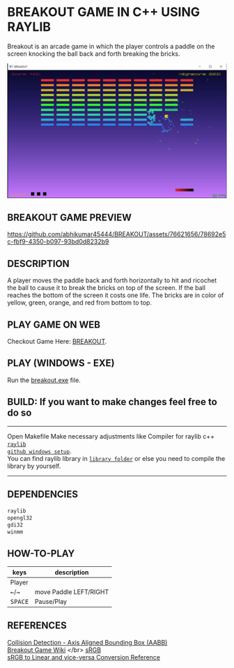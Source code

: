# BREAKOUT GAME IN C++ USING RAYLIB

 Breakout is an arcade game in which the player controls a paddle on the screen knocking the ball back and forth breaking the bricks.
 
 ![thumbnail](./Breakout.png)

## BREAKOUT GAME PREVIEW
https://github.com/abhikumar45444/BREAKOUT/assets/76621656/78692e5c-fbf9-4350-b097-93bd0d8232b9

## DESCRIPTION
 A player moves the paddle back and forth horizontally to hit and ricochet the ball to cause it to break the bricks on top of the screen.
 If the ball reaches the bottom of the screen it costs one life.
 The bricks are in color of yellow, green, orange, and red from bottom to top.

## PLAY GAME ON WEB
Checkout Game Here: [BREAKOUT](https://abhikumar45444.github.io/BREAKOUT/).

## PLAY (WINDOWS - EXE)
 Run the [breakout.exe](./build) file.

## BUILD: If you want to make changes feel free to do so
***
Open Makefile
Make necessary adjustments like Compiler for raylib c++ <code>[raylib github windows setup](https://github.com/raysan5/raylib/wiki/Working-on-Windows)</code>.</br>
You can find raylib library in <code>[library folder](./lib)</code> or else you need to compile the library by yourself.
***

## DEPENDENCIES
```console
raylib
opengl32 
gdi32 
winmm
```

## HOW-TO-PLAY
|keys|description|
|---|---|
|Player|
|<kbd>←</kbd>/<kbd>→</kbd>|move Paddle LEFT/RIGHT|
|<kbd>SPACE</kbd>|Pause/Play|

## REFERENCES
[Collision Detection - Axis Aligned Bounding Box (AABB)](https://medium.com/@hemalatha.psna/collision-detection-in-javascript-efafe8bba2c0) </br>
[Breakout Game Wiki](https://en.wikipedia.org/wiki/Breakout_(video_game)) </br>
[sRGB](https://en.wikipedia.org/wiki/SRGB#:~:text=sRGB%20is%20a%20standard%20RGB,%2D2%2D1%3A1999.) </br>
[sRGB to Linear and vice-versa Conversion Reference](https://github.com/nothings/stb/blob/master/deprecated/stb_image_resize.h)
